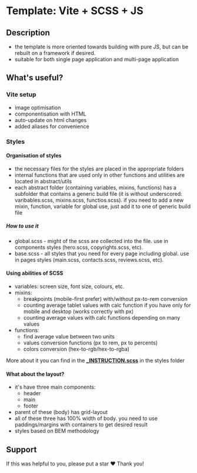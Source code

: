 # Template: Vite + SCSS + JS

## Description

- the template is more oriented towards building with pure JS, but can be rebuilt on a framework if desired.
- suitable for both single page application and multi-page application

## What's useful?

### Vite setup

- image optimisation
- componentisation with HTML
- auto-update on html changes
- added aliases for convenience

### Styles

#### Organisation of styles

- the necessary files for the styles are placed in the appropriate folders
- internal functions that are used only in other functions and utilities are located in abstract/utils
- each abstract folder (containing variables, mixins, functions) has a subfolder that contains a generic build file (it is without underscored: varibables.scss, mixins.scss, functios.scss). if you need to add a new mixin, function, variable for global use, just add it to one of generic build file

##### How to use it

- global.scss - might of the scss are collected into the file. use in components styles (hero.scss, copyrights.scss, etc).
- base.scss - all styles that you need for every page including global. use in pages styles (main.scss, contacts.scss, reviews.scss, etc).

#### Using abilities of SCSS

- variables: screen size, font size, colours, etc.
- mixins:
  - breakpoints (mobile-first prefer) with/without px-to-rem conversion
  - counting average tablet values with calc function if you have only for mobile and desktop (works correctly with px)
  - counting average values with calc functions depending on many values
- functions:
  - find average value between two units
  - values conversion functions (px to rem, px to percents)
  - colors conversion (hex-to-rgb/hex-to-rgba)

More about it you can find in the **<a href="src/styles/_INSTRUCTION.scss">\_INSTRUCTION.scss</a>** in the styles folder

#### What about the layout?

- it's have three main components:
  - header
  - main
  - footer
- parent of these (body) has grid-layout
- all of these three has 100% width of body. you need to use paddings/margins with containers to get desired result
- styles based on BEM methodology

## Support

If this was helpful to you, please put a star ❤
Thank you!
